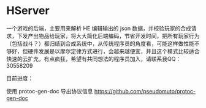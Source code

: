 # HServer

一个游戏的后端，主要用来解析 HE 编辑输出的 json 数据，并校验玩家的合成请求，下发产出物品给玩家，将大大简化后端编码，节省开发时间，把所有玩家行为（包括战斗？）都归结到合成系统中，从传统程序员的角度看，可能这样做性能不够好，但硬件发展是以摩尔定律方式进行，会越来越便宜，并且这个模式比较适合快速的云扩充，有点疯狂，希望有共同想法的程序员加入，请联系我QQ：30558209


目前进度：


使用 protoc-gen-doc 导出协议信息
https://github.com/pseudomuto/protoc-gen-doc
